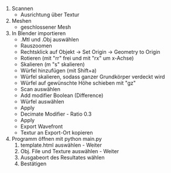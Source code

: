 1. Scannen
    - Ausrichtung über Textur
2. Meshen
    - geschlossener Mesh
3. In Blender importieren
    - .Mtl und .Obj auswählen
    - Rauszoomen
    - Rechtsklick auf Objekt -> Set Origin -> Geometry to Origin
    - Rotieren (mit "rr" frei und mit "rx" um x-Achse)
    - Skalieren (m "s" skalieren)
    - Würfel hinzufügen (mit Shift+a)
    - Würfel skalieren, sodass ganzer Grundkörper verdeckt wird
    - Würfel auf gewünschte Höhe schieben mit "gz"
    - Scan auswählen
    - Add modifier Boolean (Difference)
    - Würfel auswählen
    - Apply
    - Decimate Modifier - Ratio 0.3
    - Apply
    - Export Wavefront
    - Textur an Export-Ort kopieren
5. Programm öffnen mit python main.py
    1. template.html auswählen - Weiter
    2. Obj. File und Texture auswählen - Weiter
    3. Ausgabeort des Resultates wählen
    4. Bestätigen